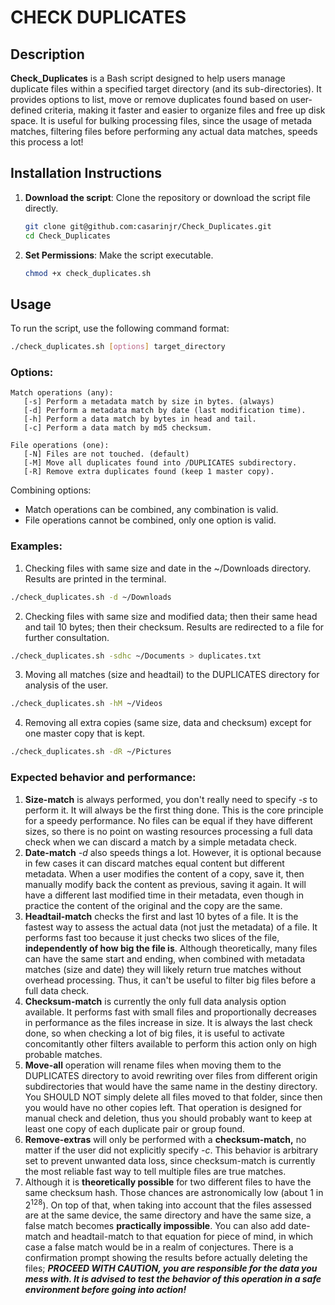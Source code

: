 # CHECK DUPLICATES

## Description
**Check_Duplicates** is a Bash script designed to help users manage duplicate files within a specified target directory (and its sub-directories).  It provides options to list, move or remove duplicates found based on user-defined criteria, making it faster and easier to organize files and free up disk space.
It is useful for bulking processing files, since the usage of metada matches, filtering files before performing any actual data matches, speeds this process a lot!

## Installation Instructions
1. **Download the script**: Clone the repository or download the script file directly.
   ```bash
   git clone git@github.com:casarinjr/Check_Duplicates.git
   cd Check_Duplicates
   ```
2. **Set Permissions**: Make the script executable.
   ```bash
   chmod +x check_duplicates.sh
   ```
   
## Usage
To run the script, use the following command format:
```bash
./check_duplicates.sh [options] target_directory
```

### Options:
	Match operations (any):
       [-s] Perform a metadata match by size in bytes. (always)
       [-d] Perform a metadata match by date (last modification time).
       [-h] Perform a data match by bytes in head and tail.
       [-c] Perform a data match by md5 checksum.

	File operations (one):
       [-N] Files are not touched. (default)
       [-M] Move all duplicates found into /DUPLICATES subdirectory.
       [-R] Remove extra duplicates found (keep 1 master copy).

Combining options:
 - Match operations can be combined, any combination is valid. 
 - File operations cannot be combined, only one option is valid.

### Examples: 
1. Checking files with same size and date in the ~/Downloads directory. Results are printed in the terminal.
```bash
./check_duplicates.sh -d ~/Downloads
```
2. Checking files with same size and modified data; then their same head and tail 10 bytes; then their checksum.  Results are redirected to a file for further consultation.
```bash
./check_duplicates.sh -sdhc ~/Documents > duplicates.txt
```
3. Moving all matches (size and headtail) to the DUPLICATES directory for analysis of the user.
```bash
./check_duplicates.sh -hM ~/Videos
```
4. Removing all extra copies (same size, data and checksum) except for one master copy that is kept.
```bash
./check_duplicates.sh -dR ~/Pictures
```

### Expected behavior and performance:

 1. **Size-match** is always performed, you don't really need to specify *-s* to perform it. It will always be the first thing done. This is the core principle for a speedy performance. No files can be equal if they have different sizes, so there is no point on wasting resources processing a full data check when we can discard a match by a simple metadata check.
 2. **Date-match** *-d* also speeds things a lot. However, it is optional because in few cases it can discard matches equal content but different metadata. When a user modifies the content of a copy, save it, then manually modify back the content as previous, saving it again. It will have a different last modified time in their metadata, even though in practice the content of the original and the copy are the same.
 3. **Headtail-match**  checks the first and last 10 bytes of a file. It is the fastest way to assess the actual data (not just the metadata) of a file. It performs fast too because it just checks two slices of the file, **independently of how big the file is**.  Although theoretically, many files can have the same start and ending, when combined with metadata matches (size and date) they will likely return true matches without overhead processing. Thus, it can't be useful to filter big files before a full data check.
 4. **Checksum-match** is currently the only full data analysis option available. It performs fast with small files and proportionally decreases in performance as the files increase in size. It is always the last check done, so when checking a lot of big files, it is useful to activate concomitantly other filters available to perform this action only on high probable matches. 
 5. **Move-all** operation will rename files when moving them to the DUPLICATES directory to avoid rewriting over files from different origin subdirectories that would have the same name in the destiny directory. You SHOULD NOT simply delete all files moved to that folder, since then you would have no other copies left. That operation is designed for manual check and deletion, thus you should probably want to keep at least one copy of each duplicate pair or group found.
 6. **Remove-extras** will only be performed with a **checksum-match,** no matter if the user did not explicitly specify *-c*. This behavior is arbitrary set to prevent unwanted data loss, since checksum-match is currently the most reliable fast way to tell multiple files are true matches.
 7. Although it is **theoretically possible** for two different files to have the same checksum hash. Those chances are astronomically low (about 1 in 2<sup>128</sup>). On top of that, when taking into account that the files assessed are at the same device, the same directory and have the same size, a false match becomes **practically impossible**. You can also add date-match and headtail-match to that equation for piece of mind, in which case a false match would be in a realm of conjectures. There is a confirmation prompt showing the results before actually deleting the files; ***PROCEED WITH CAUTION, you are responsible for the data you mess with. It is advised to test the behavior of this operation in a safe environment before going into action!***
